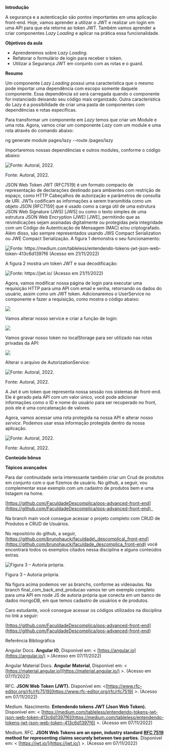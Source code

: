 **Introdução**

A segurança e a autenticação são pontos importantes em uma aplicação front-end. Hoje, vamos aprender a utilizar o JWT e realizar um login em uma API para que ela retorne ao token JWT. Também vamos aprender a criar componentes _Lazy Loading_ e aplicar na prática essa funcionalidade.

**Objetivos da aula**

-   Aprenderemos sobre _Lazy Loading._
-   Refatorar o formulário de login para receber o token.
-   Utilizar a Segurança JWT em conjunto com as rotas e o guard.

**Resumo**

Um componente _Lazy Loading_ possui uma característica que o mesmo pode importar uma dependência com escopo somente daquele componente. Essa dependência só será carregada quando o componente for instanciado deixando seu código mais organizado. Outra característica do Lazy é a possibilidade de criar uma pasta de componentes com dependências e rotas específicas.

Para transformar um componente em _Lazy_ temos que criar um Module e uma rota. Agora, vamos criar um componente _Lazy_ com um module e uma rota através do comando abaixo:

ng generate module pages/lazy --route /pages/lazy

Importaremos nossas dependências e outros modules, conforme o código abaixo:

![Fonte: Autoral, 2022.](https://paperx-dex-assets.s3.sa-east-1.amazonaws.com/images/1671814083681-wMUFzwZRy5.png "Fonte: Autoral, 2022.")

Fonte: Autoral, 2022.

JSON Web Token JWT (RFC7519) é um formato compacto de representação de declarações destinado para ambientes com restrição de espaço, como HTTP Cabeçalhos de autorização e parâmetros de consulta de URI. JWTs codificam as informações a serem transmitida como um objeto JSON \[RFC7159\] que é usado como a carga útil de uma estrutura JSON Web Signature (JWS) \[JWS\] ou como o texto simples de uma estrutura JSON Web Encryption (JWE) \[JWE\], permitindo que as reivindicações sejam assinadas digitalmente ou protegidas pela integridade com um Código de Autenticação de Mensagem (MAC) e/ou criptografado. Além disso, são sempre representados usando JWS Compact Serialization ou JWE Compact Serialização. A figura 1 demonstra o seu funcionamento:

![Fonte:  https://medium.com/tableless/entendendo-tokens-jwt-json-web-token-413c6d1397f6   (Acesso em 21/11/2022)](https://paperx-dex-assets.s3.sa-east-1.amazonaws.com/images/1671814109390-R9ZCGtMFZI.png "Fonte:  https://medium.com/tableless/entendendo-tokens-jwt-json-web-token-413c6d1397f6   (Acesso em 21/11/2022)")

A figura 2 mostra um token JWT e sua decodificação:

![Fonte: https://jwt.io/ (Acesso em 21/11/2022)](https://paperx-dex-assets.s3.sa-east-1.amazonaws.com/images/1671814135210-x9t0MtOxcM.png "Fonte: https://jwt.io/ (Acesso em 21/11/2022)")

Agora, vamos modificar nossa página de login para executar uma requisição HTTP para uma API com email e senha, retornando os dados do usuário, assim como um JWT token. Adicionaremos o UserService no componente e fazer a requisição, como mostra o código abaixo:

![](https://paperx-dex-assets.s3.sa-east-1.amazonaws.com/images/1671814200500-aCrLCazdiY.png)

Vamos alterar nosso service e criar a função de login:

![](https://paperx-dex-assets.s3.sa-east-1.amazonaws.com/images/1671814220140-ezvJ4EhBtv.png)

Vamos gravar nosso token no localStorage para ser utilizado nas rotas privadas da API:

![](https://paperx-dex-assets.s3.sa-east-1.amazonaws.com/images/1671814242260-nQmIJi9Oxd.png)

Alterar o arquivo de AutorizationService:

![Fonte: Autoral, 2022.](https://paperx-dex-assets.s3.sa-east-1.amazonaws.com/images/1671814264039-6s0Z4w4LhB.png "Fonte: Autoral, 2022.")

Fonte: Autoral, 2022.

A Jwt é um token que representa nossa sessão nos sistemas de front-end. Ele é gerado pela API com um valor único, você pode adicionar informações como o ID e nome do usuário para ser recuperado no front, pois ele é uma concatenação de valores.

Agora, vamos acessar uma rota protegida na nossa API e alterar nosso _service_. Podemos usar essa informação protegida dentro da nossa aplicação.

![Fonte: Autoral, 2022.](https://paperx-dex-assets.s3.sa-east-1.amazonaws.com/images/1671814302582-XRcSSvmiSb.png "Fonte: Autoral, 2022.")

Fonte: Autoral, 2022.

**Conteúdo bônus**

**Tópicos avançados**

Para dar continuidade seria interessante também criar um Crud de produtos em conjunto com o que fizemos de usuário. No github, a seguir, vou complementar esse exemplo com um cadastro de produtos bem e uma listagem na home.

[https://github.com/FaculdadeDescomplica/pos-advanced-front-end](https://github.com/FaculdadeDescomplica/pos-advanced-front-end)  

Na branch main você consegue acessar o projeto completo com CRUD de Produtos e CRUD de Usuários.

No repositório do github, a seguir, [https://github.com/brunohauck/faculdade\_descomplica\_front-end](https://github.com/brunohauck/faculdade_descomplica_front-end) você encontrará todos os exemplos citados nessa disciplina e alguns conteúdos extras. 

![Figura 3 – Autoria própria.](https://paperx-dex-assets.s3.sa-east-1.amazonaws.com/images/1671814432341-e7TsHvbTs5.png "Figura 3 – Autoria própria.")

Figura 3 – Autoria própria.

Na figura acima podemos ver as branchs, conforme as vídeoaulas. Na branch final\_com\_back\_end\_producao vamos ter um exemplo completo para uma API em node JS de autoria própria que conecta em um banco de dados mongoDB, em que temos cadastro de usuários e de produtos.

Caro estudante, você consegue acessar os códigos utilizados na disciplina no link a seguir:

[https://github.com/FaculdadeDescomplica/pos-advanced-front-end](https://github.com/FaculdadeDescomplica/pos-advanced-front-end)

Referência Bibliográfica

Angular Docs. **Angular IO**, Disponível em: < [https://angular.io](https://angular.io/) >.(Acesso em 07/11/2022)

Angular Material Docs. **Angular Material**, Disponível em: < [https://material.angular.io](https://material.angular.io/) >. (Acesso em 07/11/2022)

RFC. **JSON Web Token (JWT).** Disponível em: <[https://www.rfc-editor.org/rfc/rfc7519](https://www.rfc-editor.org/rfc/rfc7519) >. (Acesso em 07/11/2022)

Medium. Nascimento. **Entendendo tokens JWT (Json Web Token).** Disponível em: < [https://medium.com/tableless/entendendo-tokens-jwt-json-web-token-413c6d1397f6](https://medium.com/tableless/entendendo-tokens-jwt-json-web-token-413c6d1397f6) >. (Acesso em 07/11/2022)

Medium. RFC. **JSON Web Tokens are an open, industry standard** [**RFC 7519**](https://tools.ietf.org/html/rfc7519) **method for representing claims securely between two parties.** Disponível em: < [https://jwt.io/](https://jwt.io/) >. (Acesso em 07/11/2022)